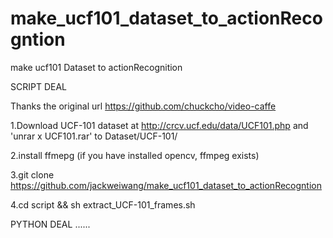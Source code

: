 # make_ucf101_dataset_to_actionRecogntion
make ucf101 Dataset to actionRecognition

SCRIPT DEAL

Thanks the original url https://github.com/chuckcho/video-caffe

1.Download UCF-101 dataset at http://crcv.ucf.edu/data/UCF101.php and 'unrar x UCF101.rar' to Dataset/UCF-101/

2.install ffmepg (if you have installed opencv, ffmpeg exists)
 
3.git clone https://github.com/jackweiwang/make_ucf101_dataset_to_actionRecogntion

4.cd script && sh extract_UCF-101_frames.sh

PYTHON DEAL
......

